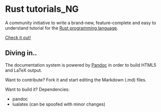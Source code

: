 # Rust tutorials_NG

A community initiative to write a brand-new, feature-complete and easy to understand tutorial for the [Rust programming language](http://www.rust-lang.org/).

[Check it out!](http://adridu59.github.io/rust-tuts/)

## Diving in..

The documentation system is powered by [Pandoc](http://johnmacfarlane.net/pandoc/) in order to build HTML5 and LaTeX output.

Want to contribute? Fork it and start editing the Markdown (.md) files.

Want to build it? Dependencies:
- pandoc
- lualatex (can be spoofed with minor changes)
